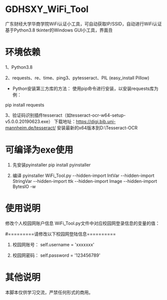 # GDHSXY_WiFi_Tool
广东财经大学华商学院WiFi认证小工具，可自动获取IP/SSID，自动进行WiFi认证
基于Python3.8 tkinter的Windows GUI小工具，界面丑


# 环境依赖
1、Python3.8

2、requests、re、time、ping3、pytesseract、PIL (easy_install Pillow)

* Python安装第三方库的方法：
使用pip命令进行安装，以安装requests库为例：

pip install requests

3、验证码识别插件tesseract（如tesseract-ocr-w64-setup-v5.0.0.20190623.exe）
下载地址：https://digi.bib.uni-mannheim.de/tesseract/
安装最新的x64版本到D:\Tesseract-OCR


# 可编译为exe使用
1. 先安装pyinstaller
pip install pyinstaller

2. 编译
pyinstaller WiFi_Tool.py --hidden-import IntVar --hidden-import StringVar --hidden-import ttk --hidden-import Image --hidden-import BytesIO -w


# 使用说明
修改个人校园网账户信息
WiFi_Tool.py文件中对应校园网登录信息的变量的值：

#=========请修改以下校园网登陆信息==========
1. 校园网账号：
self.username = 'xxxxxxx'

2. 校园网密码：
self.password = '123456789'


# 其他说明
本脚本仅供学习交流，严禁任何形式的商用。
